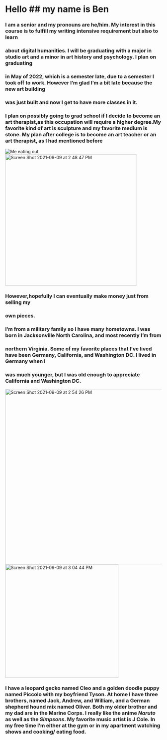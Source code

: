 # Hello ## my name is Ben
### I am a senior and my pronouns are he/him. My interest in this course is to fulfill my writing intensive requirement but also to learn 
### about digital humanities. I will be graduating with a major in studio art and a minor in art history and psychology. I plan on graduating
### in May of 2022, which is a semester late, due to a semester I took off to work. However I’m glad I’m a bit late because the new art building
### was just built and now I get to have more classes in it. 

### I plan on possibly going to grad school if I decide to become an art therapist,as this occupation will require a higher degree.My favorite kind of art is sculpture and my favorite medium is stone. My plan after college is to become an art teacher or an art therapist, as I had mentioned before
![Me eating out](https://user-images.githubusercontent.com/90153645/132744000-7e86b536-53dd-45a5-b1b7-d745294fe5bb.JPG)
<img width="422" alt="Screen Shot 2021-09-09 at 2 48 47 PM" src="https://user-images.githubusercontent.com/90153645/132745204-9b1ced9c-e7dd-4892-aaff-e6cfb25190e7.png">
### However,hopefully I can eventually make money just from selling my
### own pieces. 

### I’m from a military family so I have many hometowns. I was born in Jacksonville North Carolina, and most recently I’m from 
### northern Virginia. Some of my favorite places that I’ve lived have been Germany, California, and Washington DC. I lived in Germany when I
### was much younger, but I was old enough to appreciate California and Washington DC. 

<img width="562" alt="Screen Shot 2021-09-09 at 2 54 26 PM" src="https://user-images.githubusercontent.com/90153645/132745965-6a49ebcc-d15a-47ce-985a-90c1bb08445e.png">
<img width="364" alt="Screen Shot 2021-09-09 at 3 04 44 PM" src="https://user-images.githubusercontent.com/90153645/132747443-f6577fb4-8e03-4075-9aeb-0b456b54c403.png">

### I have a leopard gecko named Cleo and a golden doodle puppy named Piccolo with my boyfriend Tyson. At home I have three brothers, named Jack, Andrew, and William, and a German shepherd hound mix named Oliver. Both my older brother and my dad are in the Marine Corps. I really like the anime _Naruto_ as well as the _Simpsons_. My favorite music artist is J Cole. In my free time I’m either at the gym or in my apartment watching shows and cooking/ eating food. 
